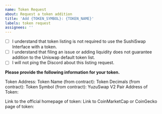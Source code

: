 ```yaml
---
name: Token Request
about: Request a token addition
title: 'Add {TOKEN_SYMBOL}: {TOKEN_NAME}'
labels: token request
assignees: ''
---
```


- [ ] I understand that token listing is not required to use the SushiSwap Interface with a token.
- [ ] I understand that filing an issue or adding liquidity does not guarantee addition to the Uniswap default token list.
- [ ] I will not ping the Discord about this listing request.

**Please provide the following information for your token.**

Token Address: 
Token Name (from contract): 
Token Decimals (from contract): 
Token Symbol (from contract): 
YuzuSwap V2 Pair Address of Token: 

Link to the official homepage of token:
Link to CoinMarketCap or CoinGecko page of token: 

